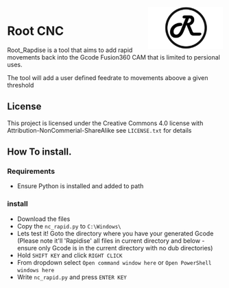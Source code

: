 
<img align="right" width=175 src="Media/R_Logo.png" />

# Root CNC

Root_Rapdise is a tool that aims to add rapid movements back into the Gcode Fusion360 CAM that is limited to persional uses.

The tool will add a user defined feedrate to movements aboove a given threshold

## License

This project is licensed under the Creative Commons 4.0 license with 
Attribution-NonCommerial-ShareAlike see `LICENSE.txt` for details


## How To install.
### Requirements
* Ensure Python is installed and added to path

### install 
* Download the files  
* Copy the `nc_rapid.py` to `C:\Windows\`
* Lets test it! Goto the directory where you have your generated Gcode (Please note it'll 'Rapidise' all files in current directory and below - ensure only Gcode is in the current directory with no dub directories) 
* Hold `SHIFT KEY` and click `RIGHT CLICK`
* From dropdown select `Open command window here` or `Open PowerShell windows here`
* Write `nc_rapid.py` and press `ENTER KEY`